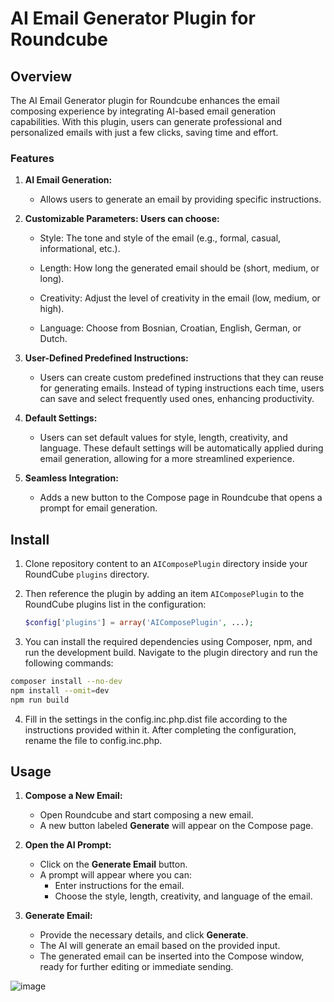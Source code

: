 
# AI Email Generator Plugin for Roundcube

## Overview

The AI Email Generator plugin for Roundcube enhances the email composing experience by integrating AI-based email generation capabilities. With this plugin, users can generate professional and personalized emails with just a few clicks, saving time and effort.

### Features

1. **AI Email Generation:**
    - Allows users to generate an email by providing specific instructions.

2. **Customizable Parameters: Users can choose:**

   - Style: The tone and style of the email (e.g., formal, casual, informational, etc.).

   - Length: How long the generated email should be (short, medium, or long).

   - Creativity: Adjust the level of creativity in the email (low, medium, or high).

   - Language: Choose from Bosnian, Croatian, English, German, or Dutch.
   
3. **User-Defined Predefined Instructions:**
     - Users can create custom predefined instructions that they can reuse for generating emails. Instead of typing instructions each time, users can save and select frequently used ones, enhancing productivity.
4. **Default Settings:**
     - Users can set default values for style, length, creativity, and language. These default settings will be automatically applied during email generation, allowing for a more streamlined experience.
5. **Seamless Integration:**
   - Adds a new button to the Compose page in Roundcube that opens a prompt for email generation.

## Install
1. Clone repository content to an `AIComposePlugin` directory inside your RoundCube `plugins` directory.
2. Then reference the plugin by adding an item `AIComposePlugin` to the RoundCube plugins list in the configuration:

   ```php
   $config['plugins'] = array('AIComposePlugin', ...);
   
3. You can install the required dependencies using Composer, npm, and run the development build. Navigate to the plugin directory and run the following commands:

```bash
composer install --no-dev
npm install --omit=dev
npm run build
```
4. Fill in the settings in the config.inc.php.dist file according to the instructions provided within it. After completing the configuration, rename the file to config.inc.php.
 
## Usage
1. **Compose a New Email:**

    - Open Roundcube and start composing a new email.
    - A new button labeled **Generate** will appear on the Compose page.

2. **Open the AI Prompt:**

    - Click on the **Generate Email** button.
    - A prompt will appear where you can:
        - Enter instructions for the email.
        - Choose the style, length, creativity, and language of the email.

3. **Generate Email:**

    - Provide the necessary details, and click **Generate**.
    - The AI will generate an email based on the provided input.
    - The generated email can be inserted into the Compose window, ready for further editing or immediate sending.
  

![image](https://github.com/user-attachments/assets/15a813ee-65a6-483d-906c-1abd1beb0bad)

